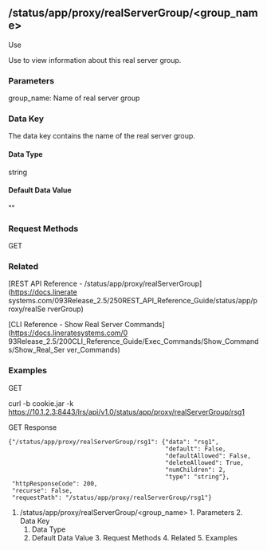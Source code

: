 ## /status/app/proxy/realServerGroup/<group_name>

Use

Use to view information about this real server group.

### Parameters

group_name: Name of real server group

### Data Key

The data key contains the name of the real server group.

#### Data Type

string

#### Default Data Value

""

### Request Methods

GET

### Related

[REST API Reference - /status/app/proxy/realServerGroup](https://docs.linerate
systems.com/093Release_2.5/250REST_API_Reference_Guide/status/app/proxy/realSe
rverGroup)

[CLI Reference - Show Real Server Commands](https://docs.lineratesystems.com/0
93Release_2.5/200CLI_Reference_Guide/Exec_Commands/Show_Commands/Show_Real_Ser
ver_Commands)

### Examples

GET

curl -b cookie.jar -k
https://10.1.2.3:8443/lrs/api/v1.0/status/app/proxy/realServerGroup/rsg1

GET Response

    
    {"/status/app/proxy/realServerGroup/rsg1": {"data": "rsg1",
                                                "default": False,
                                                "defaultAllowed": False,
                                                "deleteAllowed": True,
                                                "numChildren": 2,
                                                "type": "string"},
     "httpResponseCode": 200,
     "recurse": False,
     "requestPath": "/status/app/proxy/realServerGroup/rsg1"}
    

  1. /status/app/proxy/realServerGroup/<group_name>
    1. Parameters
    2. Data Key
      1. Data Type
      2. Default Data Value
    3. Request Methods
    4. Related
    5. Examples

